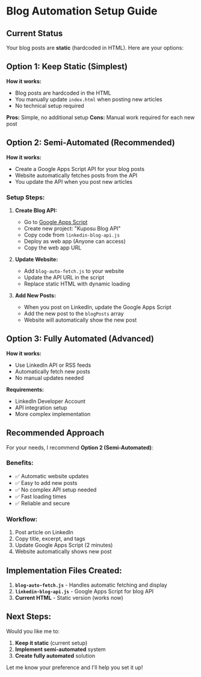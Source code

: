 # Blog Automation Setup Guide

## Current Status
Your blog posts are **static** (hardcoded in HTML). Here are your options:

## Option 1: Keep Static (Simplest)
**How it works:**
- Blog posts are hardcoded in the HTML
- You manually update `index.html` when posting new articles
- No technical setup required

**Pros:** Simple, no additional setup
**Cons:** Manual work required for each new post

## Option 2: Semi-Automated (Recommended)
**How it works:**
- Create a Google Apps Script API for your blog posts
- Website automatically fetches posts from the API
- You update the API when you post new articles

### Setup Steps:

1. **Create Blog API:**
   - Go to [Google Apps Script](https://script.google.com/)
   - Create new project: "Kuposu Blog API"
   - Copy code from `linkedin-blog-api.js`
   - Deploy as web app (Anyone can access)
   - Copy the web app URL

2. **Update Website:**
   - Add `blog-auto-fetch.js` to your website
   - Update the API URL in the script
   - Replace static HTML with dynamic loading

3. **Add New Posts:**
   - When you post on LinkedIn, update the Google Apps Script
   - Add the new post to the `blogPosts` array
   - Website will automatically show the new post

## Option 3: Fully Automated (Advanced)
**How it works:**
- Use LinkedIn API or RSS feeds
- Automatically fetch new posts
- No manual updates needed

**Requirements:**
- LinkedIn Developer Account
- API integration setup
- More complex implementation

## Recommended Approach

For your needs, I recommend **Option 2 (Semi-Automated)**:

### Benefits:
- ✅ Automatic website updates
- ✅ Easy to add new posts
- ✅ No complex API setup needed
- ✅ Fast loading times
- ✅ Reliable and secure

### Workflow:
1. Post article on LinkedIn
2. Copy title, excerpt, and tags
3. Update Google Apps Script (2 minutes)
4. Website automatically shows new post

## Implementation Files Created:

1. **`blog-auto-fetch.js`** - Handles automatic fetching and display
2. **`linkedin-blog-api.js`** - Google Apps Script for blog API
3. **Current HTML** - Static version (works now)

## Next Steps:

Would you like me to:
1. **Keep it static** (current setup)
2. **Implement semi-automated** system
3. **Create fully automated** solution

Let me know your preference and I'll help you set it up!